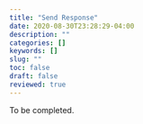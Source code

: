 ```yaml
---
title: "Send Response"
date: 2020-08-30T23:28:29-04:00
description: ""
categories: []
keywords: []
slug: ""
toc: false
draft: false
reviewed: true
---
```


To be completed.